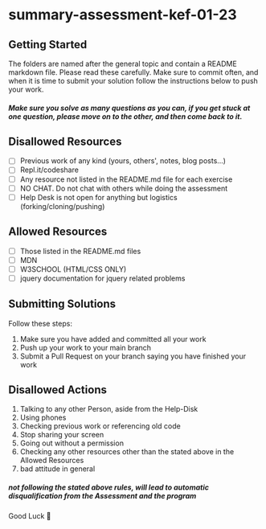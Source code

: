 # summary-assessment-kef-01-23

## Getting Started

The folders are named after the general topic and contain a README markdown file. Please read these carefully.
Make sure to commit often, and when it is time to submit your solution follow the instructions below to push your work.

##### Make sure you solve as many questions as you can, if you get stuck at one question, please move on to the other, and then come back to it.

## Disallowed Resources

- [ ] Previous work of any kind (yours, others', notes, blog posts...)
- [ ] Repl.it/codeshare
- [ ] Any resource not listed in the README.md file for each exercise
- [ ] NO CHAT. Do not chat with others while doing the assessment
- [ ] Help Desk is not open for anything but logistics (forking/cloning/pushing)

## Allowed Resources

- [ ] Those listed in the README.md files
- [ ] MDN
- [ ] W3SCHOOL (HTML/CSS ONLY)
- [ ] jquery documentation for jquery related problems

## Submitting Solutions

Follow these steps:

1. Make sure you have added and committed all your work
2. Push up your work to your main branch
3. Submit a Pull Request on your branch saying you have finished your work

## Disallowed Actions

1. Talking to any other Person, aside from the Help-Disk
2. Using phones
3. Checking previous work or referencing old code
4. Stop sharing your screen
5. Going out without a permission
6. Checking any other resources other than the stated above in the Allowed Resources
7. bad attitude in general

##### not following the stated above rules, will lead to automatic disqualification from the Assessment and the program

Good Luck 🧠